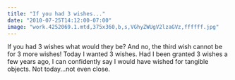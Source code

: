 ```yaml
---
title: "If you had 3 wishes..."
date: "2010-07-25T14:12:00-07:00"
image: "work.4252069.1.mtd,375x360,b,s,VGhyZWUgV2lzaGVz,ffffff.jpg"
---
```


If you had 3 wishes what would they be? And no, the third wish cannot be for 3 more wishes!
Today I wanted 3 wishes. Had I been granted 3 wishes a few years ago, I can confidently say I would have wished for tangible objects. Not today...not even close.